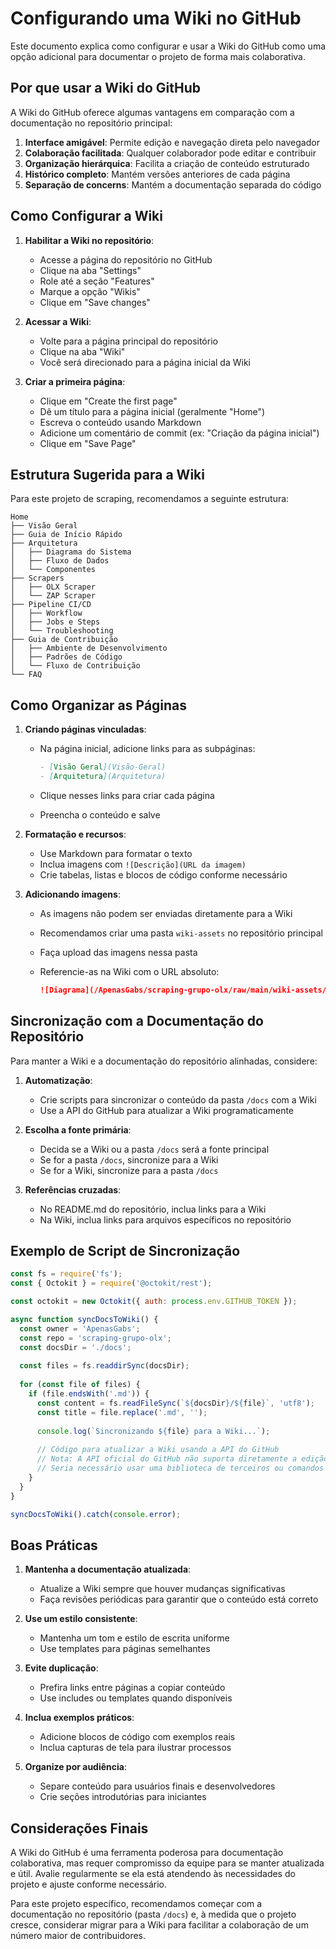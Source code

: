 # Configurando uma Wiki no GitHub

Este documento explica como configurar e usar a Wiki do GitHub como uma opção adicional para documentar o projeto de forma mais colaborativa.

## Por que usar a Wiki do GitHub

A Wiki do GitHub oferece algumas vantagens em comparação com a documentação no repositório principal:

1. **Interface amigável**: Permite edição e navegação direta pelo navegador
2. **Colaboração facilitada**: Qualquer colaborador pode editar e contribuir
3. **Organização hierárquica**: Facilita a criação de conteúdo estruturado
4. **Histórico completo**: Mantém versões anteriores de cada página
5. **Separação de concerns**: Mantém a documentação separada do código

## Como Configurar a Wiki

1. **Habilitar a Wiki no repositório**:
   - Acesse a página do repositório no GitHub
   - Clique na aba "Settings"
   - Role até a seção "Features"
   - Marque a opção "Wikis"
   - Clique em "Save changes"

2. **Acessar a Wiki**:
   - Volte para a página principal do repositório
   - Clique na aba "Wiki"
   - Você será direcionado para a página inicial da Wiki

3. **Criar a primeira página**:
   - Clique em "Create the first page"
   - Dê um título para a página inicial (geralmente "Home")
   - Escreva o conteúdo usando Markdown
   - Adicione um comentário de commit (ex: "Criação da página inicial")
   - Clique em "Save Page"

## Estrutura Sugerida para a Wiki

Para este projeto de scraping, recomendamos a seguinte estrutura:

```
Home
├── Visão Geral
├── Guia de Início Rápido
├── Arquitetura
│   ├── Diagrama do Sistema
│   ├── Fluxo de Dados
│   └── Componentes
├── Scrapers
│   ├── OLX Scraper
│   └── ZAP Scraper
├── Pipeline CI/CD
│   ├── Workflow
│   ├── Jobs e Steps
│   └── Troubleshooting
├── Guia de Contribuição
│   ├── Ambiente de Desenvolvimento
│   ├── Padrões de Código
│   └── Fluxo de Contribuição
└── FAQ
```

## Como Organizar as Páginas

1. **Criando páginas vinculadas**:
   - Na página inicial, adicione links para as subpáginas:

     ```markdown
     - [Visão Geral](Visão-Geral)
     - [Arquitetura](Arquitetura)
     ```

   - Clique nesses links para criar cada página
   - Preencha o conteúdo e salve

2. **Formatação e recursos**:
   - Use Markdown para formatar o texto
   - Inclua imagens com `![Descrição](URL da imagem)`
   - Crie tabelas, listas e blocos de código conforme necessário

3. **Adicionando imagens**:
   - As imagens não podem ser enviadas diretamente para a Wiki
   - Recomendamos criar uma pasta `wiki-assets` no repositório principal
   - Faça upload das imagens nessa pasta
   - Referencie-as na Wiki com o URL absoluto:

     ```markdown
     ![Diagrama](/ApenasGabs/scraping-grupo-olx/raw/main/wiki-assets/diagram.png)
     ```

## Sincronização com a Documentação do Repositório

Para manter a Wiki e a documentação do repositório alinhadas, considere:

1. **Automatização**:
   - Crie scripts para sincronizar o conteúdo da pasta `/docs` com a Wiki
   - Use a API do GitHub para atualizar a Wiki programaticamente

2. **Escolha a fonte primária**:
   - Decida se a Wiki ou a pasta `/docs` será a fonte principal
   - Se for a pasta `/docs`, sincronize para a Wiki
   - Se for a Wiki, sincronize para a pasta `/docs`

3. **Referências cruzadas**:
   - No README.md do repositório, inclua links para a Wiki
   - Na Wiki, inclua links para arquivos específicos no repositório

## Exemplo de Script de Sincronização

```javascript
const fs = require('fs');
const { Octokit } = require('@octokit/rest');

const octokit = new Octokit({ auth: process.env.GITHUB_TOKEN });

async function syncDocsToWiki() {
  const owner = 'ApenasGabs';
  const repo = 'scraping-grupo-olx';
  const docsDir = './docs';
  
  const files = fs.readdirSync(docsDir);
  
  for (const file of files) {
    if (file.endsWith('.md')) {
      const content = fs.readFileSync(`${docsDir}/${file}`, 'utf8');
      const title = file.replace('.md', '');
      
      console.log(`Sincronizando ${file} para a Wiki...`);
      
      // Código para atualizar a Wiki usando a API do GitHub
      // Nota: A API oficial do GitHub não suporta diretamente a edição de Wikis
      // Seria necessário usar uma biblioteca de terceiros ou comandos git
    }
  }
}

syncDocsToWiki().catch(console.error);
```

## Boas Práticas

1. **Mantenha a documentação atualizada**:
   - Atualize a Wiki sempre que houver mudanças significativas
   - Faça revisões periódicas para garantir que o conteúdo está correto

2. **Use um estilo consistente**:
   - Mantenha um tom e estilo de escrita uniforme
   - Use templates para páginas semelhantes

3. **Evite duplicação**:
   - Prefira links entre páginas a copiar conteúdo
   - Use includes ou templates quando disponíveis

4. **Inclua exemplos práticos**:
   - Adicione blocos de código com exemplos reais
   - Inclua capturas de tela para ilustrar processos

5. **Organize por audiência**:
   - Separe conteúdo para usuários finais e desenvolvedores
   - Crie seções introdutórias para iniciantes

## Considerações Finais

A Wiki do GitHub é uma ferramenta poderosa para documentação colaborativa, mas requer compromisso da equipe para se manter atualizada e útil. Avalie regularmente se ela está atendendo às necessidades do projeto e ajuste conforme necessário.

Para este projeto específico, recomendamos começar com a documentação no repositório (pasta `/docs`) e, à medida que o projeto cresce, considerar migrar para a Wiki para facilitar a colaboração de um número maior de contribuidores.
